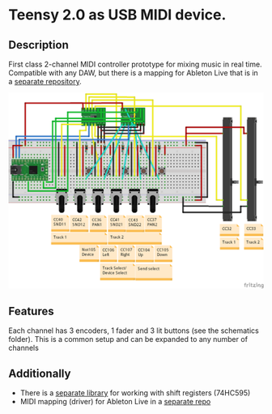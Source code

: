# Teensy 2.0 as USB MIDI device.

## Description

First class 2-channel MIDI controller prototype for mixing music in real time. Compatible with any DAW, but there is a mapping for Ableton Live that is in a [separate repository](https://github.com/venelinpetrov/teensy-midi-controller-driver).

![Teensy MIDI Schematic](https://github.com/venelinpetrov/teensy-midi-controller/blob/master/schematics/TeensyMIDI.png)

## Features

Each channel has 3 encoders, 1 fader and 3 lit buttons (see the schematics folder). This is a common setup and can be expanded to any number of channels

## Additionally

- There is a [separate library](https://github.com/venelinpetrov/sreg) for working with shift registers (74HC595)
- MIDI mapping (driver) for Ableton Live in a [separate repo](https://github.com/venelinpetrov/teensy-midi-controller-driver)
